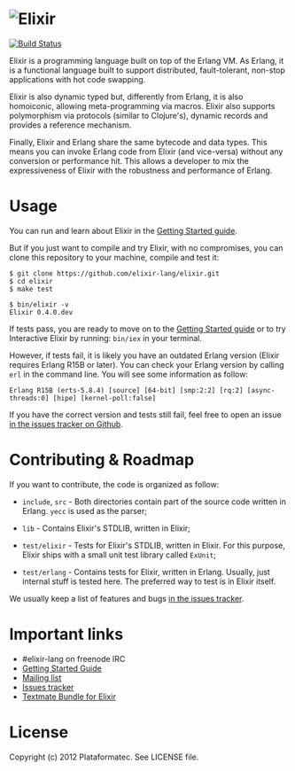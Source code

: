 ![Elixir](https://github.com/tarcieri/elixir/raw/master/logo.png)
=========
[![Build Status](https://secure.travis-ci.org/elixir-lang/elixir.png "Build Status")](http://travis-ci.org/josevalim/elixir)

Elixir is a programming language built on top of the Erlang VM. As Erlang, it is a functional language built to support distributed, fault-tolerant, non-stop applications with hot code swapping.

Elixir is also dynamic typed but, differently from Erlang, it is also homoiconic, allowing meta-programming via macros. Elixir also supports polymorphism via protocols (similar to Clojure's), dynamic records and provides a reference mechanism.

Finally, Elixir and Erlang share the same bytecode and data types. This means you can invoke Erlang code from Elixir (and vice-versa) without any conversion or performance hit. This allows a developer to mix the expressiveness of Elixir with the robustness and performance of Erlang.

# Usage

You can run and learn about Elixir in the [Getting Started guide](http://elixir-lang.org/getting_started/1.html).

But if you just want to compile and try Elixir, with no compromises, you can clone this repository to your machine, compile and test it:

    $ git clone https://github.com/elixir-lang/elixir.git
    $ cd elixir
    $ make test

    $ bin/elixir -v
    Elixir 0.4.0.dev

If tests pass, you are ready to move on to the [Getting Started guide](http://elixir-lang.org/getting_started/1.html) or to try Interactive Elixir by running: `bin/iex` in your terminal.

However, if tests fail, it is likely you have an outdated Erlang version (Elixir requires Erlang R15B or later). You can check your Erlang version by calling `erl` in the command line. You will see some information as follow:

    Erlang R15B (erts-5.8.4) [source] [64-bit] [smp:2:2] [rq:2] [async-threads:0] [hipe] [kernel-poll:false]

If you have the correct version and tests still fail, feel free to open an issue [in the issues tracker on Github](https://github.com/elixir-lang/elixir/issues).

# Contributing & Roadmap

If you want to contribute, the code is organized as follow:

* `include`, `src` - Both directories contain part of the source code written in Erlang. `yecc` is used as the parser;

* `lib` - Contains Elixir's STDLIB, written in Elixir;

* `test/elixir` - Tests for Elixir's STDLIB, written in Elixir. For this purpose, Elixir ships with a small unit test library called `ExUnit`;

* `test/erlang` - Contains tests for Elixir, written in Erlang. Usually, just internal stuff is tested here. The preferred way to test is in Elixir itself.

We usually keep a list of features and bugs [in the issues tracker](https://github.com/elixir-lang/elixir/issues).

# Important links

* #elixir-lang on freenode IRC
* [Getting Started Guide](http://elixir-lang.org/getting_started/1.html)
* [Mailing list](http://groups.google.com/group/elixir-lang-core)
* [Issues tracker](https://github.com/elixir-lang/elixir/issues)
* [Textmate Bundle for Elixir](https://github.com/elixir-lang/elixir-tmbundle)

# License

Copyright (c) 2012 Plataformatec. See LICENSE file.
